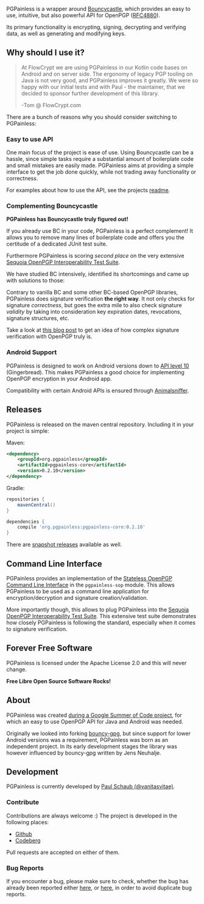 PGPainless is a wrapper around [Bouncycastle](https://www.bouncycastle.org/), which provides an easy to use, intuitive,
but also powerful API for OpenPGP ([RFC4880](https://datatracker.ietf.org/doc/html/rfc4880)).

Its primary functionality is encrypting, signing, decrypting and verifying data, as well as generating and modifying keys.

## Why should I use it?

> At FlowCrypt we are using PGPainless in our Kotlin code bases on Android and on server side.
> The ergonomy of legacy PGP tooling on Java is not very good, and PGPainless improves it greatly.
> We were so happy with our initial tests and with Paul - the maintainer, that we decided to sponsor further development of this library.
>
> -Tom @ FlowCrypt.com

There are a bunch of reasons why you should consider switching to PGPainless:

### Easy to use API

One main focus of the project is ease of use.
Using Bouncycastle can be a hassle, since simple tasks require a substantial amount of boilerplate code and small
mistakes are easily made.
PGPainless aims at providing a simple interface to get the job done quickly, while not trading away functionality or
correctness.

For examples about how to use the API, see the projects 
[readme](https://github.com/pgpainless/pgpainless/blob/master/README.md).

### Complementing Bouncycastle

**PGPainless has Bouncycastle truly figured out!**

If you already use BC in your code, PGPainless is a perfect complement!
It allows you to remove many lines of boilerplate code and offers you the certitude of a dedicated JUnit test suite.

Furthermore PGPainless is scoring *second place* on the very extensive [Sequoia OpenPGP Interoperability Test Suite](https://tests.sequoia-pgp.org).

We have studied BC intensively, identified its shortcomings and came up with solutions to those:

Contrary to vanilla BC and some other BC-based OpenPGP libraries, PGPainless does signature verification **the right way**.
It not only checks for signature *correctness*, but goes the extra mile to also check signature *validity* by taking into consideration key expiration dates, revocations, signature structures, etc.

Take a look at [this blog post](https://blog.jabberhead.tk/2021/04/03/why-signature-verification-in-openpgp-is-hard/) to get an idea of how complex signature verification with OpenPGP truly is.

### Android Support
PGPainless is designed to work on Android versions down to [API level 10](https://developer.android.com/about/versions/android-2.3.3) (Gingerbread).
This makes PGPainless a good choice for implementing OpenPGP encryption in your Android app.

Compatibility with certain Android APIs is ensured through [Animalsniffer](http://www.mojohaus.org/animal-sniffer/).

## Releases
PGPainless is released on the maven central repository. Including it in your project is simple:

Maven:
```xml
<dependency>
    <groupId>org.pgpainless</groupId>
    <artifactId>pgpainless-core</artifactId>
    <version>0.2.10</version>
</dependency>
```

Gradle:
```gradle
repositories {
	mavenCentral()
}

dependencies {
	compile 'org.pgpainless:pgpainless-core:0.2.10'
}
```

There are [snapshot releases](https://oss.sonatype.org/content/repositories/snapshots/org/pgpainless/pgpainless-core/) available as well.

## Command Line Interface

PGPainless provides an implementation of the [Stateless OpenPGP Command Line Interface](https://datatracker.ietf.org/doc/html/draft-dkg-openpgp-stateless-cli-01) 
in the `pgpainless-sop` module.
This allows PGPainless to be used as a command line application for encryption/decryption and signature creation/validation.

More importantly though, this allows to plug PGPainless into the [Sequoia OpenPGP Interoperability Test Suite](https://tests.sequoia-pgp.org/).
This extensive test suite demonstrates how closely PGPainless is following the standard, especially when it comes to signature verification.

## Forever Free Software

PGPainless is licensed under the Apache License 2.0 and this will never change.

**Free Libre Open Source Software Rocks!**

## About
PGPainless was created [during a Google Summer of Code project](https://blog.jabberhead.tk/summer-of-code-2018/),
for which an easy to use OpenPGP API for Java and Android was needed.

Originally we looked into forking [bouncy-gpg](https://github.com/neuhalje/bouncy-gpg),
but since support for lower Android versions was a requirement, PGPainless was born as an independent project.
In its early development stages the library was however influenced by bouncy-gpg written by Jens Neuhalje.

## Development
PGPainless is currently developed by [Paul Schaub (@vanitasvitae)](https://blog.jabberhead.tk).

### Contribute
Contributions are always welcome :) The project is developed in the following places:
* [Github](https://github.com/pgpainless/pgpainless)
* [Codeberg](https://codeberg.org/pgpainless/pgpainless)

Pull requests are accepted on either of them.

### Bug Reports
If you encounter a bug, please make sure to check, whether the bug has already been reported
either [here](https://github.com/pgpainless/pgpainless/issues),
or [here](https://codeberg.org/PGPainless/pgpainless/issues), in order to avoid duplicate bug reports.
